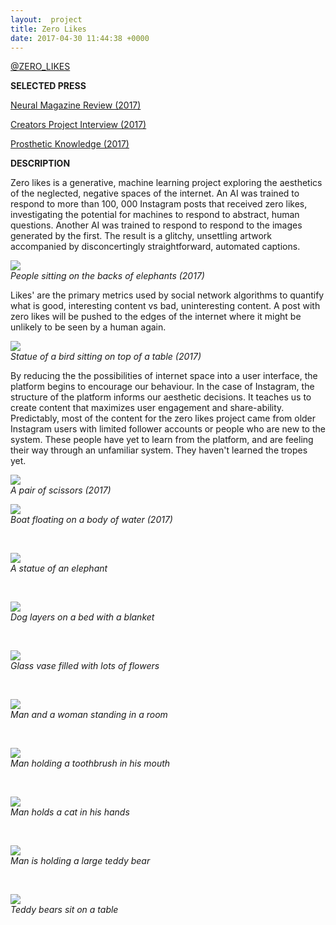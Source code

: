 ```yaml
---
layout:  project
title: Zero Likes
date: 2017-04-30 11:44:38 +0000
---
```


[@ZERO_LIKES](http://twitter.com/zero_likes)

**SELECTED PRESS**

[Neural Magazine Review (2017)](http://neural.it/2017/10/zero-likes-the-aesthetics-of-nothingness-in-iconic-bulimia/)

[Creators Project Interview (2017)](https://creators.vice.com/en_au/article/z4jz3x/this-ai-creates-art-from-instagram-posts-with-zero-likes)

[Prosthetic Knowledge (2017) ](http://prostheticknowledge.tumblr.com/post/159689868186/zero-likes-machine-learning-art-bot-by-sam-hains)

**DESCRIPTION**


Zero likes is a generative, machine learning project exploring the aesthetics of the neglected, negative spaces of the internet. An AI was trained to respond to more than 100, 000 Instagram posts that received zero likes, investigating the potential for machines to respond to abstract, human questions. Another AI was trained to respond to respond to the images generated by the first. The result is a glitchy, unsettling artwork accompanied by disconcertingly straightforward, automated captions.   


![](/assets/nolikes/101.jpg)
<br>
*People sitting on the backs of elephants (2017)*

Likes' are the primary metrics used by social network algorithms to quantify what is good, interesting content vs bad, uninteresting content. A post with zero likes will be pushed to the edges of the internet where it might be unlikely to be seen by a human again.   

![](/assets/nolikes/102.jpg)
<br>
*Statue of a bird sitting on top of a table (2017)*

By reducing the the possibilities of internet space into a user interface, the platform begins to encourage our behaviour. In the case of Instagram, the structure of the platform informs our aesthetic decisions. It teaches us to create content that maximizes user engagement and share-ability. Predictably, most of the content for the zero likes project came from older Instagram users with limited follower accounts or people who are new to the system. These people have yet to learn from the platform, and are feeling their way through an unfamiliar system. They haven't learned the tropes yet.   

![](/assets/nolikes/103.jpg)
<br>
*A pair of scissors (2017)*
<br>

![](/assets/nolikes/104.jpg)
<br>
*Boat floating on a body of water (2017)*

<br>

![](/assets/nolikes/final/1.png)
<br>
*A statue of an elephant*

<br>

![](/assets/nolikes/final/2.jpg)
<br>
*Dog layers on a bed with a blanket*

<br>

![](/assets/nolikes/final/3.jpg)
<br>
*Glass vase filled with lots of flowers*

<br>

![](/assets/nolikes/final/4.jpg)
<br>
*Man and a woman standing in a room*

<br>

![](/assets/nolikes/final/5.png)
<br>
*Man holding a toothbrush in his mouth*

<br>

![](/assets/nolikes/final/6.jpg)
<br>
*Man holds a cat in his hands*


<br>

![](/assets/nolikes/final/7.png)
<br>
*Man is holding a large teddy bear*




<br>

![](/assets/nolikes/final/8.jpg)
<br>
*Teddy bears sit on a table*













 


